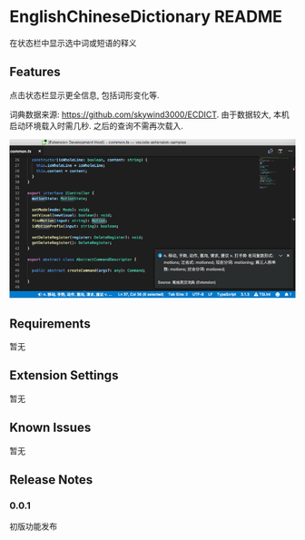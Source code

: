 # EnglishChineseDictionary README

在状态栏中显示选中词或短语的释义

## Features

点击状态栏显示更全信息, 包括词形变化等.

词典数据来源: https://github.com/skywind3000/ECDICT. 由于数据较大, 本机启动环境载入时需几秒. 之后的查询不需再次载入.

![演示](截图/基本功能演示.png)

## Requirements

暂无

## Extension Settings

暂无

## Known Issues

暂无

## Release Notes

### 0.0.1

初版功能发布
